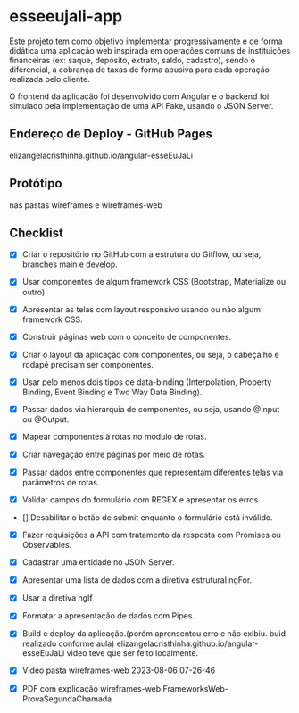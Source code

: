 # esseeujali-app

Este projeto tem como objetivo implementar progressivamente e de forma didática uma aplicação web inspirada em operações comuns de instituições financeiras (ex: saque, depósito, extrato, saldo, cadastro), sendo o diferencial, a cobrança de taxas de forma abusiva para cada operação realizada pelo cliente.

O frontend da aplicação foi desenvolvido com Angular e o backend foi simulado pela implementação de uma API Fake, usando o JSON Server.

## Endereço de Deploy - GitHub Pages

elizangelacristhinha.github.io/angular-esseEuJaLi

## Protótipo

nas pastas wireframes e wireframes-web

## Checklist

- [x] Criar o repositório no GitHub com a estrutura do Gitflow, ou seja, branches main e develop.
- [x] Usar componentes de algum framework CSS (Bootstrap, Materialize ou outro)
- [x] Apresentar as telas com layout responsivo usando ou não algum framework CSS.
- [x] Construir páginas web com o conceito de componentes.
- [x] Criar o layout da aplicação com componentes, ou seja, o cabeçalho e rodapé precisam ser componentes.
- [x] Usar pelo menos dois tipos de data-binding (Interpolation, Property Binding, Event Binding e Two Way Data Binding).
- [x] Passar dados via hierarquia de componentes, ou seja, usando @Input ou @Output.
- [x] Mapear componentes à rotas no módulo de rotas.
- [x] Criar navegação entre páginas por meio de rotas.
- [x] Passar dados entre componentes que representam diferentes telas via parâmetros de rotas.

- [x] Validar campos do formulário com REGEX e apresentar os erros.
- [] Desabilitar o botão de submit enquanto o formulário está inválido.
- [x] Fazer requisições a API com tratamento da resposta com Promises ou Observables.
- [x] Cadastrar uma entidade no JSON Server.
- [x] Apresentar uma lista de dados com a diretiva estrutural ngFor.
- [x] Usar a diretiva ngIf

- [x] Formatar a apresentação de dados com Pipes.
- [x] Build e deploy da aplicação.(porém aprensentou erro e não exibiu. buid realizado conforme aula)
elizangelacristhinha.github.io/angular-esseEuJaLi
video teve que ser feito localmente.
- [x] Video pasta wireframes-web 2023-08-06 07-26-46
- [x] PDF com explicação wireframes-web FrameworksWeb-ProvaSegundaChamada

